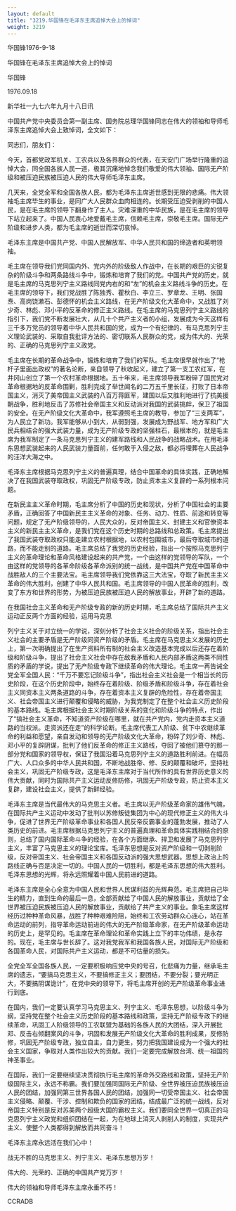 ```yaml
---
layout: default
title: "3219.华国锋在毛泽东主席追悼大会上的悼词"
weight: 3219
---
```


华国锋1976-9-18

华国锋在毛泽东主席追悼大会上的悼词

华国锋

1976.09.18

新华社一九七六年九月十八日讯

中国共产党中央委员会第一副主席、国务院总理华国锋同志在伟大的领袖和导师毛泽东主席追悼大会上致悼词，全文如下：

同志们，朋友们：

今天，首都党政军机关、工农兵以及各界群众的代表，在天安门广场举行隆重的追悼大会，同全国各族人民一道，极其沉痛地悼念我们敬爱的伟大领袖、国际无产阶级和被压迫民族被压迫人民的伟大导师毛泽东主席。

几天来，全党全军和全国各族人民，都为毛泽东主席逝世感到无限的悲痛。伟大领袖毛主席毕生的事业，是同广大人民群众血肉相连的。长期受压迫受剥削的中国人民，是在毛主席的领导下翻身作了主人。灾难深重的中华民族，是在毛主席的领导下站立起来了。中国人民衷心地爱戴毛主席，信赖毛主席，崇敬毛主席。国际无产阶级和进步人类，都为毛主席的逝世而深切哀悼。

毛泽东主席是中国共产党、中国人民解放军、中华人民共和国的缔造者和英明领袖。

毛主席在领导我们党同国内外、党内外的阶级敌人作战中，在长期的艰巨的尖锐复杂的阶级斗争和两条路线斗争中，锻炼和培育了我们的党。中国共产党的历史，就是毛主席的马克思列宁主义路线同党内右的和“左”的机会主义路线斗争的历史。在毛主席的领导下，我们党战胜了陈独秀、瞿秋白、李立三、罗章龙、王明、张国焘、高岗饶漱石、彭德怀的机会主义路线，在无产阶级文化大革命中，又战胜了刘少奇、林彪、邓小平的反革命的修正主义路线。在毛主席的马克思列宁主义路线的指引下，我们党不断发展壮大，从几十个共产主义者的小组，发展成为今天这样有三千多万党员的领导着中华人民共和国的党，成为一个有纪律的、有马克思列宁主义理论武装的、采取自我批评方法的、密切联系人民群众的党，成为伟大的、光荣的、正确的马克思列宁主义政党。

毛主席在长期的革命战争中，锻炼和培育了我们的军队。毛主席很早就作出了“枪杆子里面出政权”的著名论断，亲自领导了秋收起义，建立了第一支工农红军，在井冈山创立了第一个农村革命根据地。五十年来，毛主席领导我军粉碎了国民党对革命根据地的反革命围剿，胜利完成了举世闻名的二万五千里长征，打败了日本帝国主义，消灭了美帝国主义武装的八百万蒋匪军，建国以后又胜利地进行了抗美援朝战争，胜利地反击了苏修社会帝国主义和反动派对我国的武装挑衅，保卫了祖国的安全。在无产阶级文化大革命中，我军遵照毛主席的教导，参加了“三支两军”，为人民立了新功。我军能够从小到大，从弱到强，发展成为野战军、地方军和广大民兵相结合的强大武装力量，成为无产阶级专政的坚强柱石，最根本的，就是毛主席为我军制定了一条马克思列宁主义的建军路线和人民战争的战略战术。在用毛泽东思想武装起来的人民武装力量面前，任何敢于入侵之敌，都必将埋葬在人民战争的汪洋大海之中。

毛泽东主席根据马克思列宁主义的普遍真理，结合中国革命的具体实践，正确地解决了在我国武装夺取政权，巩固无产阶级专政，防止资本主义复辟的一系列根本问题。

在新民主主义革命时期，毛主席分析了中国的历史和现状，分析了中国社会的主要矛盾，正确回答了中国新民主主义革命的对象、任务、动力、性质、前途和转变等问题，规定了无产阶级领导的，人民大众的，反对帝国主义、封建主义和官僚资本主义的新民主主义革命，是我们党在这个历史时期的总路线和总政策。毛主席提出了我国武装夺取政权只能走建立农村根据地，以农村包围城市，最后夺取城市的道路，而不能走别的道路。毛主席总结了我党的历史经验，指出一个按照马克思列宁主义的革命理论和革命风格建设起来的共产党，一个由这样的党领导的军队，一个由这样的党领导的各革命阶级各革命派别的统一战线，是中国共产党在中国革命中战胜敌人的三个主要法宝。毛主席领导我们党依靠这三大法宝，夺取了新民主主义革命的伟大胜利，创建了中华人民共和国。毛主席领导的中国人民革命的胜利，改变了东方和世界的形势，为被压迫民族被压迫人民的解放事业，开辟了新的道路。

在我国社会主义革命和无产阶级专政的新的历史时期，毛主席总结了国际共产主义运动正反两个方面的经验，运用马克思

列宁主义关于对立统一的学说，深刻分析了社会主义社会的阶级关系，指出社会主义社会的主要矛盾是无产阶级同资产阶级的矛盾。毛主席在马克思主义发展的历史上，第一次明确提出了在生产资料所有制的社会主义改造基本完成以后还存在着阶级和阶级斗争，提出了社会主义社会中存在敌我矛盾和人民内部矛盾这两类不同性质的矛盾的学说，提出了无产阶级专政下继续革命的伟大理论。毛主席一再告诫全党全军全国人民：“千万不要忘记阶级斗争”，指出社会主义社会是一个相当长的历史阶段，在这个历史阶段中，始终存在着阶级、阶级矛盾和阶级斗争，存在着社会主义同资本主义两条道路的斗争，存在着资本主义复辟的危险性，存在着帝国主义、社会帝国主义进行颠覆和侵略的威胁，为我党制定了在整个社会主义历史阶段的基本路线。毛主席根据社会主义时期阶级关系的变化和阶级斗争的特点，作出了“搞社会主义革命，不知道资产阶级在哪里，就在共产党内，党内走资本主义道路的当权派。走资派还在走”的科学论断。毛主席代表工人阶级、贫下中农继续革命的利益和愿望，亲自发动和领导的无产阶级文化大革命，粉碎了刘少奇、林彪、邓小平的复辟阴谋，批判了他们反革命的修正主义路线，夺回了被他们篡夺的那一部分党和国家的领导权，保证了我国沿着马克思列宁主义的道路胜利前进。在幅员广大、人口众多的中华人民共和国，不断地战胜帝、修、反的颠覆和破坏，坚持社会主义，巩固无产阶级专政，这是毛泽东主席对于当代所作的具有世界历史意义的伟大贡献，同时为国际共产主义运动反修防修，巩固无产阶级专政，防止资本主义复辟，建设社会主义，提供了新鲜经验。

毛泽东主席是当代最伟大的马克思主义者。毛主席以无产阶级革命家的雄伟气魄，在国际共产主义运动中发动了批判以苏修叛徒集团为中心的现代修正主义的伟大斗争，促进了世界无产阶级革命事业和各国人民反帝反霸事业的蓬勃发展，推动了人类历史的前进。毛主席根据马克思列宁主义的普遍真理和革命具体实践相结合的原则，总结了国内国际革命斗争的经验，在各个方面继承、捍卫和发展了马克思列宁主义，丰富了马克思主义的理论宝库。毛泽东思想是反对资产阶级和一切剥削阶级，反对帝国主义、社会帝国主义和各国反动派的强大思想武器。思想上政治上的路线正确与否是决定一切的。中国人民的一切胜利，都是毛泽东思想的伟大胜利。毛泽东思想的光辉，将永远照耀着中国人民前进的道路。

毛泽东主席是全心全意为中国人民和世界人民谋利益的光辉典范。毛主席把自己毕生的精力，直到生命的最后一息，全部贡献给了中国人民的解放事业，贡献给了全世界被压迫民族被压迫人民的解放事业，贡献给了共产主义的事业。象毛主席这样经历过种种革命风暴，战胜了种种艰难险阻，始终和工农劳动群众心连心，站在革命运动的前列，指导革命运动前进的伟大的无产阶级革命家，在无产阶级革命运动的历史上，是罕见的。毛主席在革命理论和革命实践上立下的丰功伟绩，是永存的。现在，毛主席与世长辞了。这对我党我军和我国各族人民，对国际无产阶级和各国革命人民，对国际共产主义运动，都是不可估量的损失。

全党全军全国各族人民，一定要积极响应党中央的号召，化悲痛为力量，继承毛主席的遗志，“要搞马克思主义，不要搞修正主义；要团结，不要分裂；要光明正大，不要搞阴谋诡计”，在党中央的领导下，将毛主席开创的无产阶级革命事业进行到底。

在国内，我们一定要认真学习马克思主义、列宁主义、毛泽东思想，以阶级斗争为纲，坚持党在整个社会主义历史阶段的基本路线和政策，坚持无产阶级专政下的继续革命，巩固工人阶级领导的工农联盟为基础的各族人民的大团结，深入开展批邓、反击右倾翻案风的斗争，巩固和发展无产阶级文化大革命的胜利成果，反修防修，巩固无产阶级专政，独立自主，自力更生，努力把我国建设成为一个强大的社会主义国家，争取对人类作出较大的贡献。我们一定要完成解放台湾、统一祖国的神圣事业。

在国际，我们一定要继续坚决贯彻执行毛主席的革命外交路线和政策，坚持无产阶级国际主义，永远不称霸。我们要加强同国际无产阶级、全世界被压迫民族被压迫人民的团结，加强同第三世界各国人民的团结，加强同一切受帝国主义、社会帝国主义侵略、颠覆、干涉、控制和欺负的国家的团结，结成最广泛的统一战线，反对帝国主义特别是反对苏美两个超级大国的霸权主义。我们要同全世界一切真正的马克思列宁主义政党和组织团结在一起，为在地球上消灭人剥削人的制度，实现共产主义、使整个人类都得到解放而共同奋斗！

毛泽东主席永远活在我们心中！

战无不胜的马克思主义、列宁主义、毛泽东思想万岁！

伟大的、光荣的、正确的中国共产党万岁！

伟大的领袖和导师毛泽东主席永垂不朽！

CCRADB

